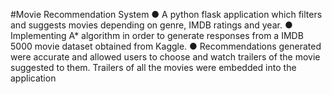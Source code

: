 #Movie Recommendation System
●	A python flask application which filters and suggests movies depending on genre, IMDB ratings and year.
●	Implementing A* algorithm in order to generate responses from a IMDB 5000 movie dataset obtained from Kaggle.
●	Recommendations generated were accurate and allowed users to choose and watch trailers of the movie suggested to them. Trailers of all the movies were embedded into the application

